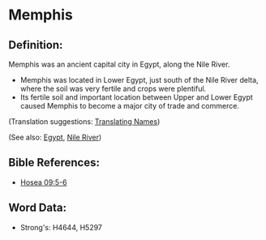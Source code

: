 # Memphis #

## Definition: ##

Memphis was an ancient capital city in Egypt, along the Nile River.

* Memphis was located in Lower Egypt, just south of the Nile River delta, where the soil was very fertile and crops were plentiful.
* Its fertile soil and important location between Upper and Lower Egypt caused Memphis to become a major city of trade and commerce.

(Translation suggestions: [Translating Names](rc://en/ta/man/translate/translate-names))

(See also: [Egypt](../names/egypt.md), [Nile River](../names/nileriver.md))

## Bible References: ##

* [Hosea 09:5-6](rc://en/tn/help/hos/09/05)

## Word Data: ##

* Strong's: H4644, H5297
